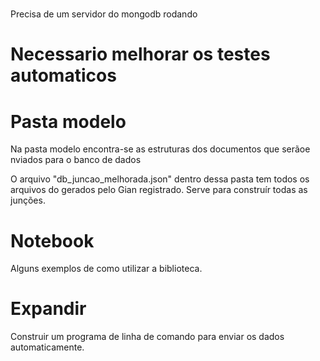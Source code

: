 #
Precisa de um servidor do mongodb rodando

# Necessario melhorar os testes automaticos

# Pasta modelo
Na pasta modelo encontra-se as estruturas dos documentos que serãoe nviados para o banco de dados

O arquivo "db_juncao_melhorada.json" dentro dessa pasta tem todos os arquivos do gerados pelo Gian registrado. Serve para construír todas as junções.


# Notebook

Alguns exemplos de como utilizar a biblioteca.

# Expandir

Construir um programa de linha de comando para enviar os dados automaticamente.


